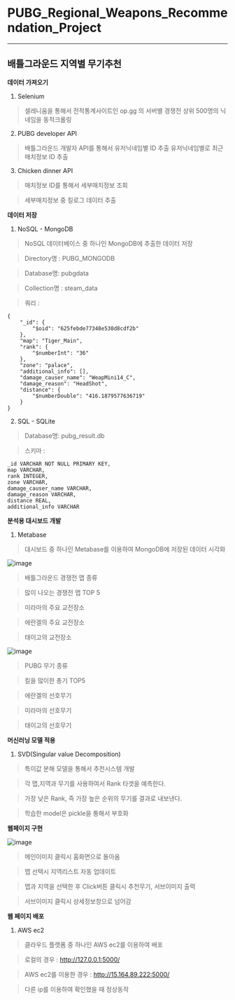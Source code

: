 # PUBG_Regional_Weapons_Recommendation_Project

---

## 배틀그라운드 지역별 무기추천

**데이터 가져오기**
1) Selenium
> 셀레니움을 통해서 전적통계사이트인 op.gg 의 서버별 경쟁전 상위 500명의 닉네임을 동적크롤링
2) PUBG developer API
> 배틀그라운드 개발자 API를 통해서 유저닉네임별 ID 추출
> 유저닉네임별로 최근 매치정보 ID 추출
3) Chicken dinner API
>매치정보 ID를 통해서 세부매치정보 조회

>세부매치정보 중 킬로그 데이터 추출

**데이터 저장**

1. NoSQL - MongoDB
>NoSQL 데이터베이스 중 하나인 MongoDB에 추출한 데이터 저장

>Directory명 : PUBG_MONGODB

>Database명: pubgdata

>Collection명 : steam_data

>쿼리 :
```
{
    "_id": {
        "$oid": "625febde77348e530d8cdf2b"
    },
    "map": "Tiger_Main",
    "rank": {
        "$numberInt": "36"
    },
    "zone": "palace",
    "additional_info": [],
    "damage_causer_name": "WeapMini14_C",
    "damage_reason": "HeadShot",
    "distance": {
        "$numberDouble": "416.1879577636719"
    }
}
```

2. SQL - SQLite

>Database명: pubg_result.db

>스키마 :
```
_id VARCHAR NOT NULL PRIMARY KEY,
map VARCHAR,
rank INTEGER,
zone VARCHAR,
damage_causer_name VARCHAR,
damage_reason VARCHAR,
distance REAL,
additional_info VARCHAR
```

**분석용 대시보드 개발**

1. Metabase
> 대시보드 중 하나인 Metabase를 이용하여 MongoDB에 저장된 데이터 시각화

![image](https://user-images.githubusercontent.com/85010611/164219950-e07eb972-4e8e-4b5f-9673-ebaf5f2b1fcc.png)
> 배틀그라운드 경쟁전 맵 종류

> 많이 나오는 경쟁전 맵 TOP 5

> 미라마의 주요 교전장소

> 에란겔의 주요 교전장소

> 태이고의 교전장소

![image](https://user-images.githubusercontent.com/85010611/164220099-eb0c7113-249d-4133-a056-f7a0d2565876.png)

> PUBG 무기 종류

> 킬을 많이한 총기 TOP5

> 에란겔의 선호무기

> 미라마의 선호무기

> 태이고의 선호무기

**머신러닝 모델 적용**

1. SVD(Singular value Decomposition)
> 특이값 분해 모델을 통해서 추천시스템 개발

> 각 맵,지역과 무기를 사용하여서 Rank 타겟을 예측한다.

> 가장 낮은 Rank, 즉 가장 높은 순위의 무기를 결과로 내보낸다.

> 학습한 model은 pickle을 통해서 부호화

**웹페이지 구현**

![image](https://user-images.githubusercontent.com/85010611/164220901-97574bea-824c-4b44-ad40-2651582dad70.png)

> 메인이미지 클릭시 홈화면으로 돌아옴

> 맵 선택시 지역리스트 자동 업데이트

> 맵과 지역을 선택한 후 Click버튼 클릭시 추천무기, 서브이미지 출력

> 서브이미지 클릭시 상세정보창으로 넘어감

**웹 페이지 배포**

1. AWS ec2
> 클라우드 플랫폼 중 하나인 AWS ec2를 이용하여 배포

> 로컬의 경우 : http://127.0.0.1:5000/

> AWS ec2를 이용한 경우 : http://15.164.89.222:5000/

> 다른 ip를 이용하여 확인했을 때 정상동작
